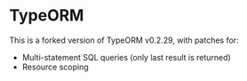 # TypeORM

This is a forked version of TypeORM v0.2.29, with patches for:
- Multi-statement SQL queries (only last result is returned)
- Resource scoping
